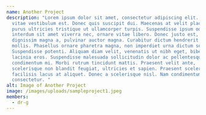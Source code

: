```yaml
---
name: Another Project
description: "Lorem ipsum dolor sit amet, consectetur adipiscing elit. Fusce
  vitae vestibulum est. Donec quis suscipit dui. Maecenas at velit placerat
  purus ultricies tristique ut ullamcorper turpis. Suspendisse ipsum odio,
  interdum sit amet viverra nec, ornare vitae libero. Donec justo est, commodo
  dignissim magna a, pulvinar auctor magna. Curabitur dictum hendrerit neque et
  mollis. Phasellus ornare pharetra magna, non imperdiet urna dictum sed.
  Suspendisse potenti. Aliquam diam velit, venenatis ut nibh eget, bibendum
  lacinia eros. Suspendisse malesuada sollicitudin dolor ac pellentesque. In et
  condimentum mi. Morbi rutrum tincidunt mattis. Praesent velit ante,
  scelerisque non blandit feugiat, ultricies et sapien. Praesent scelerisque
  facilisis lacus at aliquet. Donec a scelerisque nisl. Nam condimentum rhoncus
  consectetur. "
alt: Image of Another Project
image: /images/uploads/sampleproject1.jpeg
members:
  - dr-g
---
```

